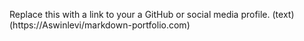 Replace this with a link to your a GitHub or social media profile.
(text)(https://Aswinlevi/markdown-portfolio.com)
